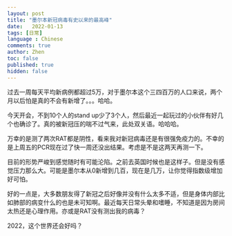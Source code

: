 ```yaml
---
layout: post
title: "墨尔本新冠病毒有史以来的最高峰"
date:   2022-01-13
tags: [日常]
language : Chinese
comments: true
author: Zhen
toc: false
published: true
hidden: false
---
```

过去一周每天平均新病例都超过5万，对于墨尔本这个三四百万的人口来说，两个月以后怕是真的不会有新增了。。。哈哈。

今天开会，不到10个人的stand up少了3个人，然后最近一起玩过的小伙伴有好几个也确诊了。真的被新冠压的喘不过气来，此处双关语。哈哈哈。

万幸的是测了两次RAT都是阴性，看来我对新冠病毒还是有很强免疫力的。不幸的是上周五的PCR现在过了快一周还没出结果。考虑是不是这两天再测一下。

目前的形势严峻到感觉随时有可能沦陷。之前去英国时候也是这样子。但是没有感觉压力那么大。可能是墨尔本从0新增到几百，现在是几万，让你觉得指数级增加好可怕。

好的一点是，大多数朋友得了新冠之后好像并没有什么太多不适，但是身体内部比如肺部的病变什么的也是未可知啊。最近每天日常头晕和嗜睡，不知道是因为房间太热还是心理作用。亦或是RAT没有测出我的病毒？

2022，这个世界还会好吗？
<!--stackedit_data:
eyJoaXN0b3J5IjpbMTg1ODkyOTYxN119
-->